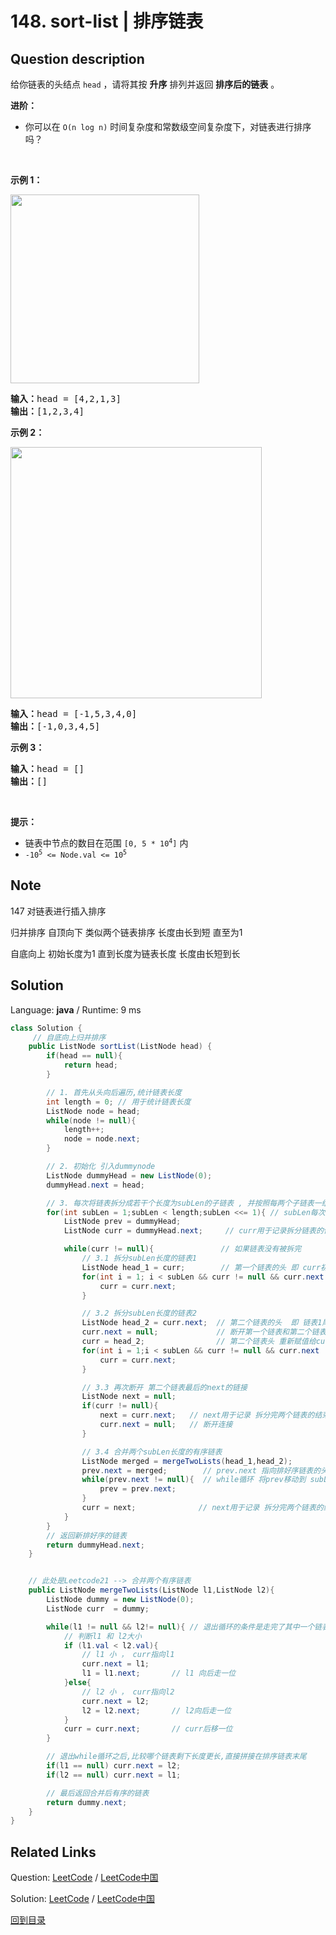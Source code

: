 ﻿# 148. sort-list | 排序链表

## Question description

<!--If you want to use the English description, use <p>Given the <code>head</code> of a linked list, return <em>the list after sorting it in <strong>ascending order</strong></em>.</p>

<p>&nbsp;</p>
<p><strong>Example 1:</strong></p>
<img alt="" src="https://assets.leetcode.com/uploads/2020/09/14/sort_list_1.jpg" style="width: 450px; height: 194px;" />
<pre>
<strong>Input:</strong> head = [4,2,1,3]
<strong>Output:</strong> [1,2,3,4]
</pre>

<p><strong>Example 2:</strong></p>
<img alt="" src="https://assets.leetcode.com/uploads/2020/09/14/sort_list_2.jpg" style="width: 550px; height: 184px;" />
<pre>
<strong>Input:</strong> head = [-1,5,3,4,0]
<strong>Output:</strong> [-1,0,3,4,5]
</pre>

<p><strong>Example 3:</strong></p>

<pre>
<strong>Input:</strong> head = []
<strong>Output:</strong> []
</pre>

<p>&nbsp;</p>
<p><strong>Constraints:</strong></p>

<ul>
	<li>The number of nodes in the list is in the range <code>[0, 5 * 10<sup>4</sup>]</code>.</li>
	<li><code>-10<sup>5</sup> &lt;= Node.val &lt;= 10<sup>5</sup></code></li>
</ul>

<p>&nbsp;</p>
<p><strong>Follow up:</strong> Can you sort the linked list in <code>O(n logn)</code> time and <code>O(1)</code> memory (i.e. constant space)?</p>
 instead-->
<p>给你链表的头结点 <code>head</code> ，请将其按 <strong>升序</strong> 排列并返回 <strong>排序后的链表</strong> 。</p>

<p><b>进阶：</b></p>

<ul>
	<li>你可以在 <code>O(n log n)</code> 时间复杂度和常数级空间复杂度下，对链表进行排序吗？</li>
</ul>

<p> </p>

<p><strong>示例 1：</strong></p>
<img alt="" src="https://assets.leetcode.com/uploads/2020/09/14/sort_list_1.jpg" style="width: 302px; "/>
<pre>
<b>输入：</b>head = [4,2,1,3]
<b>输出：</b>[1,2,3,4]
</pre>

<p><strong>示例 2：</strong></p>
<img alt="" src="https://assets.leetcode.com/uploads/2020/09/14/sort_list_2.jpg" style="width: 402px; " />
<pre>
<b>输入：</b>head = [-1,5,3,4,0]
<b>输出：</b>[-1,0,3,4,5]
</pre>

<p><strong>示例 3：</strong></p>

<pre>
<b>输入：</b>head = []
<b>输出：</b>[]
</pre>

<p> </p>

<p><b>提示：</b></p>

<ul>
	<li>链表中节点的数目在范围 <code>[0, 5 * 10<sup>4</sup>]</code> 内</li>
	<li><code>-10<sup>5</sup> <= Node.val <= 10<sup>5</sup></code></li>
</ul>


## Note

147 对链表进行插入排序



归并排序   自顶向下    类似两个链表排序   长度由长到短 直至为1

自底向上  初始长度为1 直到长度为链表长度  长度由长短到长


## Solution

Language: **java**  /  Runtime: 9 ms

```java
class Solution {
     // 自底向上归并排序
    public ListNode sortList(ListNode head) {
        if(head == null){
            return head;
        }

        // 1. 首先从头向后遍历,统计链表长度
        int length = 0; // 用于统计链表长度
        ListNode node = head;
        while(node != null){
            length++;
            node = node.next;
        }

        // 2. 初始化 引入dummynode
        ListNode dummyHead = new ListNode(0);
        dummyHead.next = head;

        // 3. 每次将链表拆分成若干个长度为subLen的子链表 , 并按照每两个子链表一组进行合并
        for(int subLen = 1;subLen < length;subLen <<= 1){ // subLen每次左移一位（即sublen = sublen*2） PS:位运算对CPU来说效率更高
            ListNode prev = dummyHead;
            ListNode curr = dummyHead.next;     // curr用于记录拆分链表的位置

            while(curr != null){               // 如果链表没有被拆完
                // 3.1 拆分subLen长度的链表1
                ListNode head_1 = curr;        // 第一个链表的头 即 curr初始的位置
                for(int i = 1; i < subLen && curr != null && curr.next != null; i++){     // 拆分出长度为subLen的链表1
                    curr = curr.next;
                }

                // 3.2 拆分subLen长度的链表2
                ListNode head_2 = curr.next;  // 第二个链表的头  即 链表1尾部的下一个位置
                curr.next = null;             // 断开第一个链表和第二个链表的链接
                curr = head_2;                // 第二个链表头 重新赋值给curr
                for(int i = 1;i < subLen && curr != null && curr.next != null;i++){      // 再拆分出长度为subLen的链表2
                    curr = curr.next;
                }

                // 3.3 再次断开 第二个链表最后的next的链接
                ListNode next = null;        
                if(curr != null){
                    next = curr.next;   // next用于记录 拆分完两个链表的结束位置
                    curr.next = null;   // 断开连接
                }

                // 3.4 合并两个subLen长度的有序链表
                ListNode merged = mergeTwoLists(head_1,head_2);
                prev.next = merged;        // prev.next 指向排好序链表的头
                while(prev.next != null){  // while循环 将prev移动到 subLen*2 的位置后去
                    prev = prev.next;
                }
                curr = next;              // next用于记录 拆分完两个链表的结束位置
            }
        }
        // 返回新排好序的链表
        return dummyHead.next;
    }


    // 此处是Leetcode21 --> 合并两个有序链表
    public ListNode mergeTwoLists(ListNode l1,ListNode l2){
        ListNode dummy = new ListNode(0);
        ListNode curr  = dummy;

        while(l1 != null && l2!= null){ // 退出循环的条件是走完了其中一个链表
            // 判断l1 和 l2大小
            if (l1.val < l2.val){
                // l1 小 ， curr指向l1
                curr.next = l1;
                l1 = l1.next;       // l1 向后走一位
            }else{
                // l2 小 ， curr指向l2
                curr.next = l2;
                l2 = l2.next;       // l2向后走一位
            }
            curr = curr.next;       // curr后移一位
        }

        // 退出while循环之后,比较哪个链表剩下长度更长,直接拼接在排序链表末尾
        if(l1 == null) curr.next = l2;
        if(l2 == null) curr.next = l1;

        // 最后返回合并后有序的链表
        return dummy.next; 
    }
}
```



## Related Links

Question: [LeetCode](https://leetcode.com/problems/sort-list/description/)  /  [LeetCode中国](https://leetcode-cn.com/problems/sort-list/description/)

Solution: [LeetCode](https://leetcode.com/articles/sort-list/)  /  [LeetCode中国](https://leetcode-cn.com/articles/sort-list/)

[回到目录](../README.md)